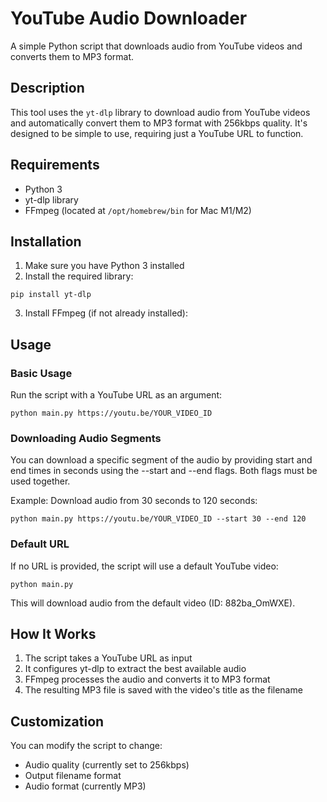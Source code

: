 # YouTube Audio Downloader

A simple Python script that downloads audio from YouTube videos and converts them to MP3 format.

## Description

This tool uses the `yt-dlp` library to download audio from YouTube videos and automatically convert them to MP3 format with 256kbps quality. It's designed to be simple to use, requiring just a YouTube URL to function.

## Requirements

- Python 3
- yt-dlp library
- FFmpeg (located at `/opt/homebrew/bin` for Mac M1/M2)

## Installation

1. Make sure you have Python 3 installed
2. Install the required library:
```
pip install yt-dlp
```
3. Install FFmpeg (if not already installed):

## Usage

### Basic Usage

Run the script with a YouTube URL as an argument:
```
python main.py https://youtu.be/YOUR_VIDEO_ID
```

### Downloading Audio Segments
You can download a specific segment of the audio by providing start and end times in seconds using the --start and --end flags. Both flags must be used together.

Example: Download audio from 30 seconds to 120 seconds:
```
python main.py https://youtu.be/YOUR_VIDEO_ID --start 30 --end 120
```

### Default URL

If no URL is provided, the script will use a default YouTube video:
```
python main.py
```


This will download audio from the default video (ID: 882ba_OmWXE).

## How It Works

1. The script takes a YouTube URL as input
2. It configures yt-dlp to extract the best available audio
3. FFmpeg processes the audio and converts it to MP3 format
4. The resulting MP3 file is saved with the video's title as the filename

## Customization

You can modify the script to change:
- Audio quality (currently set to 256kbps)
- Output filename format
- Audio format (currently MP3)


